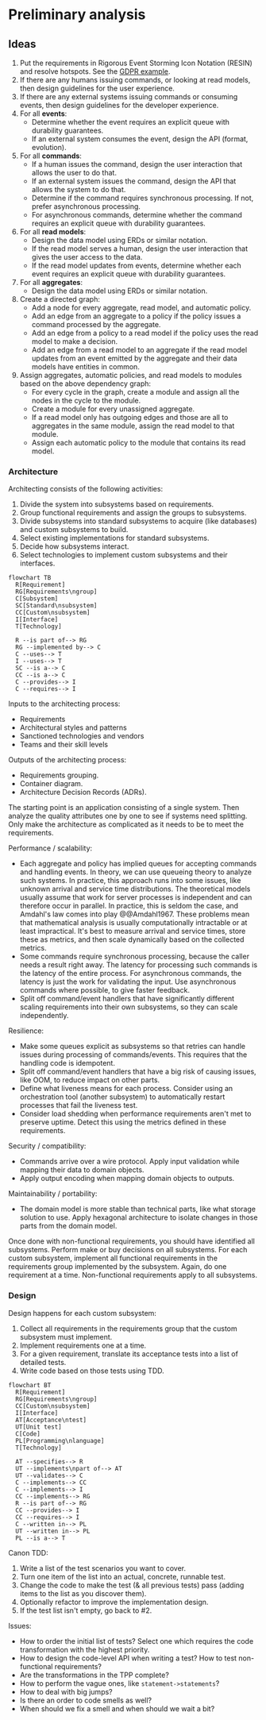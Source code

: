 
# Preliminary analysis


## Ideas

1. Put the requirements in Rigorous Event Storming Icon Notation (RESIN) and resolve hotspots.
    See the [GDPR example](../examples/GDPR.md).
1. If there are any humans issuing commands, or looking at read models, then design guidelines for the user experience.
1. If there are any external systems issuing commands or consuming events, then design guidelines for the developer
    experience.
1. For all **events**:
   - Determine whether the event requires an explicit queue with durability guarantees.
   - If an external system consumes the event, design the API (format, evolution).
1. For all **commands**:
   - If a human issues the command, design the user interaction that allows the user to do that.
   - If an external system issues the command, design the API that allows the system to do that.
   - Determine if the command requires synchronous processing. If not, prefer asynchronous processing.
   - For asynchronous commands, determine whether the command requires an explicit queue with durability guarantees.
1. For all **read models**:
   - Design the data model using ERDs or similar notation.
   - If the read model serves a human, design the user interaction that gives the user access to the data.
   - If the read model updates from events, determine whether each event requires an explicit queue with durability
    guarantees.
1. For all **aggregates**:
   - Design the data model using ERDs or similar notation.
1. Create a directed graph:
   - Add a node for every aggregate, read model, and automatic policy.
   - Add an edge from an aggregate to a policy if the policy issues a command processed by the aggregate.
   - Add an edge from a policy to a read model if the policy uses the read model to make a decision.
   - Add an edge from a read model to an aggregate if the read model updates from an event emitted by the aggregate
       and their data models have entities in common.
1. Assign aggregates, automatic policies, and read models to modules based on the above dependency graph:
    - For every cycle in the graph, create a module and assign all the nodes in the cycle to the module.
    - Create a module for every unassigned aggregate.
    - If a read model only has outgoing edges and those are all to aggregates in the same module, assign the read model
        to that module.
    - Assign each automatic policy to the module that contains its read model.


### Architecture

Architecting consists of the following activities:

1. Divide the system into subsystems based on requirements.
2. Group functional requirements and assign the groups to subsystems.
3. Divide subsystems into standard subsystems to acquire (like databases) and custom subsystems to build.
4. Select existing implementations for standard subsystems.
5. Decide how subsystems interact.
6. Select technologies to implement custom subsystems and their interfaces.

```mermaid
flowchart TB
  R[Requirement]
  RG[Requirements\ngroup]
  C[Subsystem]
  SC[Standard\nsubsystem]
  CC[Custom\nsubsystem]
  I[Interface]
  T[Technology]

  R --is part of--> RG
  RG --implemented by--> C
  C --uses--> T
  I --uses--> T
  SC --is a--> C
  CC --is a--> C
  C --provides--> I
  C --requires--> I
```

Inputs to the architecting process:

- Requirements
- Architectural styles and patterns
- Sanctioned technologies and vendors
- Teams and their skill levels

Outputs of the architecting process:

- Requirements grouping.
- Container diagram.
- Architecture Decision Records (ADRs).

The starting point is an application consisting of a single system.
Then analyze the quality attributes one by one to see if systems need splitting.
Only make the architecture as complicated as it needs to be to meet the requirements.

Performance / scalability:

- Each aggregate and policy has implied queues for accepting commands and handling events.
  In theory, we can use queueing theory to analyze such systems.
  In practice, this approach runs into some issues, like unknown arrival and service time distributions.
  The theoretical models usually assume that work for server processes is independent and can therefore occur in
  parallel.
  In practice, this is seldom the case, and Amdahl's law comes into play @@Amdahl1967.
  These problems mean that mathematical analysis is usually computationally intractable or at least impractical.
  It's best to measure arrival and service times, store these as metrics, and then scale dynamically based on the
  collected metrics.
- Some commands require synchronous processing, because the caller needs a result right away.
  The latency for processing such commands is the latency of the entire process.
  For asynchronous commands, the latency is just the work for validating the input.
  Use asynchronous commands where possible, to give faster feedback.
- Split off command/event handlers that have significantly different scaling requirements into their own subsystems, so
  they can scale independently.

Resilience:

- Make some queues explicit as subsystems so that retries can handle issues during processing of commands/events.
  This requires that the handling code is idempotent.
- Split off command/event handlers that have a big risk of causing issues, like OOM, to reduce impact on other parts.
- Define what liveness means for each process.
  Consider using an orchestration tool (another subsystem) to automatically restart processes that fail the liveness
  test.
- Consider load shedding when performance requirements aren't met to preserve uptime.
  Detect this using the metrics defined in these requirements.

Security / compatibility:

- Commands arrive over a wire protocol.
  Apply input validation while mapping their data to domain objects.
- Apply output encoding when mapping domain objects to outputs.

Maintainability / portability:

- The domain model is more stable than technical parts, like what storage solution to use.
  Apply hexagonal architecture to isolate changes in those parts from the domain model.

Once done with non-functional requirements, you should have identified all subsystems.
Perform make or buy decisions on all subsystems.
For each custom subsystem, implement all functional requirements in the requirements group implemented by the subsystem.
Again, do one requirement at a time.
Non-functional requirements apply to all subsystems.


### Design

Design happens for each custom subsystem:

1. Collect all requirements in the requirements group that the custom subsystem must implement.
2. Implement requirements one at a time.
3. For a given requirement, translate its acceptance tests into a list of detailed tests.
4. Write code based on those tests using TDD.

```mermaid
flowchart BT
  R[Requirement]
  RG[Requirements\ngroup]
  CC[Custom\nsubsystem]
  I[Interface]
  AT[Acceptance\ntest]
  UT[Unit test]
  C[Code]
  PL[Programming\nlanguage]
  T[Technology]

  AT --specifies--> R
  UT --implements\npart of--> AT
  UT --validates--> C
  C --implements--> CC
  C --implements--> I
  CC --implements--> RG
  R --is part of--> RG
  CC --provides--> I
  CC --requires--> I
  C --written in--> PL
  UT --written in--> PL
  PL --is a--> T
```


Canon TDD:

1. Write a list of the test scenarios you want to cover.
2. Turn one item of the list into an actual, concrete, runnable test.
3. Change the code to make the test (& all previous tests) pass (adding items to the list as you discover them).
4. Optionally refactor to improve the implementation design.
5. If the test list isn't empty, go back to #2.

Issues:

- How to order the initial list of tests? Select one which requires the code transformation with the highest priority.
- How to design the code-level API when writing a test? How to test non-functional requirements?
- Are the transformations in the TPP complete?
- How to perform the vague ones, like `statement->statements`?
- How to deal with big jumps?
- Is there an order to code smells as well?
- When should we fix a smell and when should we wait a bit?
